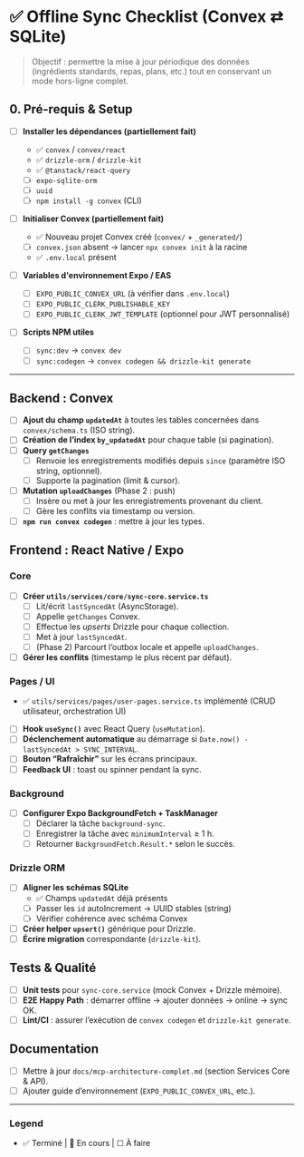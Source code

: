 # ✅ Offline Sync Checklist (Convex ⇄ SQLite)

> Objectif : permettre la mise à jour périodique des données (ingrédients standards, repas, plans, etc.) tout en conservant un mode hors-ligne complet.

## 0. Pré-requis & Setup

- [ ] **Installer les dépendances (partiellement fait)**
  - ✅ `convex` / `convex/react`
  - ✅ `drizzle-orm` / `drizzle-kit`
  - ✅ `@tanstack/react-query`
  - ☐ `expo-sqlite-orm`
  - ☐ `uuid`
  - ☐ `npm install -g convex` (CLI)

- [ ] **Initialiser Convex (partiellement fait)**  
  - ✅ Nouveau projet Convex créé (`convex/` + `_generated/`)  
  - ☐ `convex.json` absent → lancer `npx convex init` à la racine  
  - ✅ `.env.local` présent

- [ ] **Variables d'environnement Expo / EAS**  
  - ☐ `EXPO_PUBLIC_CONVEX_URL` (à vérifier dans `.env.local`)  
  - ☐ `EXPO_PUBLIC_CLERK_PUBLISHABLE_KEY`  
  - [ ] `EXPO_PUBLIC_CLERK_JWT_TEMPLATE` (optionnel pour JWT personnalisé)

- [ ] **Scripts NPM utiles**  
  - [ ] `sync:dev` → `convex dev`  
  - [ ] `sync:codegen` → `convex codegen && drizzle-kit generate`

---

## Backend : Convex

- [ ] **Ajout du champ `updatedAt`** à toutes les tables concernées dans `convex/schema.ts` (ISO string).
- [ ] **Création de l’index `by_updatedAt`** pour chaque table (si pagination).
- [ ] **Query `getChanges`**
  - [ ] Renvoie les enregistrements modifiés depuis `since` (paramètre ISO string, optionnel).
  - [ ] Supporte la pagination (limit & cursor).
- [ ] **Mutation `uploadChanges`** (Phase 2 : push)
  - [ ] Insère ou met à jour les enregistrements provenant du client.
  - [ ] Gère les conflits via timestamp ou version.
- [ ] **`npm run convex codegen`** : mettre à jour les types.

## Frontend : React Native / Expo

### Core
- [ ] **Créer `utils/services/core/sync-core.service.ts`**
  - [ ] Lit/écrit `lastSyncedAt` (AsyncStorage).
  - [ ] Appelle `getChanges` Convex.
  - [ ] Effectue les *upserts* Drizzle pour chaque collection.
  - [ ] Met à jour `lastSyncedAt`.
  - [ ] (Phase 2) Parcourt l’outbox locale et appelle `uploadChanges`.
- [ ] **Gérer les conflits** (timestamp le plus récent par défaut).

### Pages / UI
- ✅ `utils/services/pages/user-pages.service.ts` implémenté (CRUD utilisateur, orchestration UI)
- [ ] **Hook `useSync()`** avec React Query (`useMutation`).
- [ ] **Déclenchement automatique** au démarrage si `Date.now() - lastSyncedAt > SYNC_INTERVAL`.
- [ ] **Bouton “Rafraîchir”** sur les écrans principaux.
- [ ] **Feedback UI** : toast ou spinner pendant la sync.

### Background
- [ ] **Configurer Expo BackgroundFetch + TaskManager**
  - [ ] Déclarer la tâche `background-sync`.
  - [ ] Enregistrer la tâche avec `minimumInterval` ≥ 1 h.
  - [ ] Retourner `BackgroundFetch.Result.*` selon le succès.

### Drizzle ORM
- [ ] **Aligner les schémas SQLite**
  - ✅ Champs `updatedAt` déjà présents
  - ☐ Passer les `id` autoIncrement → UUID stables (string)
  - ☐ Vérifier cohérence avec schéma Convex
- [ ] **Créer helper `upsert()`** générique pour Drizzle.
- [ ] **Écrire migration** correspondante (`drizzle-kit`).

## Tests & Qualité
- [ ] **Unit tests** pour `sync-core.service` (mock Convex + Drizzle mémoire).
- [ ] **E2E Happy Path** : démarrer offline → ajouter données → online → sync OK.
- [ ] **Lint/CI** : assurer l’exécution de `convex codegen` et `drizzle-kit generate`.

## Documentation
- [ ] Mettre à jour `docs/mcp-architecture-complet.md` (section Services Core & API).
- [ ] Ajouter guide d’environnement (`EXPO_PUBLIC_CONVEX_URL`, etc.).

---

### Legend
- ✅ Terminé   |   🔄 En cours   |   ☐ À faire
